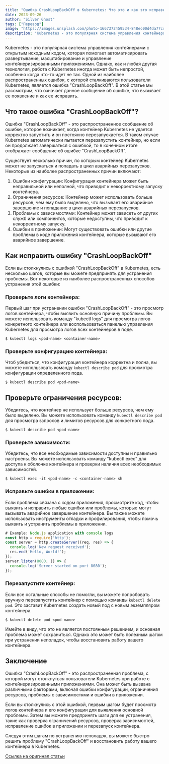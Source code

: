 ```yaml
---
title: "Ошибка CrashLoopBackOff в Kubernetes: Что это и как это исправить?"
date: 2023-09-26
author: "Silver Ghost"
tags: ["Перевод"]
image: "https://images.unsplash.com/photo-1667372459534-848ec00d4da7?crop&#x3D;entropy&amp;cs&#x3D;tinysrgb&amp;fit&#x3D;max&amp;fm&#x3D;jpg&amp;ixid&#x3D;M3wxMTc3M3wwfDF8c2VhcmNofDd8fGs4c3xlbnwwfHx8fDE3Mzk4MDk1NTN8MA&amp;ixlib&#x3D;rb-4.0.3&amp;q&#x3D;80&amp;w&#x3D;2000"
description: "Kubernetes - это популярная система управления контейнерами с открытым исходным кодом, которая помогает автоматизировать развертывание, масштабирование и управление контейнеризированными приложениями. Однако, как и любая другая технология, работа с Kubernetes иногда может быть непростой, особенно когда что-то идет не так. Одной из наиболее распространенных ошибок, с которой сталкиваются пользователи Kubernetes, является"
---
```


Kubernetes - это популярная система управления контейнерами с открытым исходным кодом, которая помогает автоматизировать развертывание, масштабирование и управление контейнеризированными приложениями. Однако, как и любая другая технология, работа с Kubernetes иногда может быть непростой, особенно когда что-то идет не так. Одной из наиболее распространенных ошибок, с которой сталкиваются пользователи Kubernetes, является ошибка "CrashLoopBackOff". В этой статье мы рассмотрим, что означает данное сообщение об ошибке, что вызывает ее появление и как ее исправить.

## Что такое ошибка "CrashLoopBackOff"?

Ошибка "CrashLoopBackOff" - это распространенное сообщение об ошибке, которое возникает, когда контейнер Kubernetes не удается корректно запустить и он постоянно перезапускается. В таком случае Kubernetes автоматически пытается перезапустить контейнер, но если он продолжает завершаться с ошибкой, то в конечном итоге отображает сообщение об ошибке "CrashLoopBackOff".

Существует несколько причин, по которым контейнер Kubernetes может не запускаться и попадать в цикл аварийных перезапусков. Некоторые из наиболее распространенных причин включают:

1. Ошибки конфигурации: Конфигурация контейнера может быть неправильной или неполной, что приводит к некорректному запуску контейнера.
1. Ограничения ресурсов: Контейнер может использовать больше ресурсов, чем ему было выделено, что вызывает его аварийное завершение и попадание в цикл аварийных перезапусков.
1. Проблемы с зависимостями: Контейнер может зависеть от других служб или компонентов, которые недоступны, что приводит к некорректному запуску.
1. Ошибки в приложении: Могут существовать ошибки или другие проблемы в коде приложения контейнера, которые вызывают его аварийное завершение.

## Как исправить ошибку "CrashLoopBackOff"

Если вы столкнулись с ошибкой "CrashLoopBackOff" в Kubernetes, есть несколько шагов, которые вы можете предпринять для устранения проблемы. Вот некоторые из наиболее распространенных способов устранения этой ошибки:

### Проверьте логи контейнера:

Первый шаг при устранении ошибки "CrashLoopBackOff" - это просмотр логов контейнера, чтобы выявить основную причину проблемы. Вы можете использовать команду "kubectl logs" для просмотра логов конкретного контейнера или воспользоваться панелью управления Kubernetes для просмотра логов всех контейнеров в поде.

```shell
$ kubectl logs <pod-name> <container-name>

```

### Проверьте конфигурацию контейнера:

Чтоб убедиться, что конфигурация контейнера корректна и полна, вы можете использовать команду `kubectl describe pod` для просмотра конфигурации определенного пода.

```shell
$ kubectl describe pod <pod-name>

```

## Проверьте ограничения ресурсов:

Убедитесь, что контейнер не использует больше ресурсов, чем ему было выделено. Вы можете использовать команду `kubectl describe pod` для просмотра запросов и лимитов ресурсов для конкретного пода.

```shell
$ kubectl describe pod <pod-name>

```

### Проверьте зависимости:

Убедитесь, что все необходимые зависимости доступны и правильно настроены. Вы можете использовать команду "kubectl exec" для доступа к оболочке контейнера и проверки наличия всех необходимых зависимостей.

```shell
$ kubectl exec -it <pod-name> -c <container-name> sh

```

### Исправьте ошибки в приложении:

Если проблема связана с кодом приложения, просмотрите код, чтобы выявить и исправить любые ошибки или проблемы, которые могут вызывать аварийное завершение контейнера. Вы также можете использовать инструменты отладки и профилирования, чтобы помочь выявить и устранить проблемы в приложении.

```js
# Example: Node.js application with console logs
const http = require('http');
const server = http.createServer((req, res) => {
  console.log('New request received');
  res.end('Hello, World!');
});
server.listen(8080, () => {
  console.log('Server started on port 8080');
});

```

### Перезапустите контейнер:

Если все остальные способы не помогли, вы можете попробовать вручную перезапустить контейнер с помощью команды `kubectl delete pod`. Это заставит Kubernetes создать новый под с новым экземпляром контейнера.

```shell
$ kubectl delete pod <pod-name>

```

Имейте в виду, что это не является постоянным решением, и основная проблема может сохраниться. Однако это может быть полезным шагом при устранении неполадок, чтобы восстановить работу вашего контейнера.

## Заключение

Ошибка "CrashLoopBackOff" - это распространенная проблема, с которой могут столкнуться пользователи Kubernetes при работе с контейнеризированными приложениями. Она может быть вызвана различными факторами, включая ошибки конфигурации, ограничения ресурсов, проблемы с зависимостями и ошибки в приложении.

Если вы столкнулись с этой ошибкой, первым шагом будет просмотр логов контейнера и его конфигурации для выявления основной проблемы. Затем вы можете предпринять шаги для ее устранения, такие как проверка ограничений ресурсов, проверка зависимостей, исправление ошибок в приложении и перезапуск контейнера.

Следуя этим шагам по устранению неполадок, вы можете быстро решить проблему "CrashLoopBackOff" и восстановить работу вашего контейнера в Kubernetes.

[Ссылка на оригинал статьи](https://collabnix.com/kubernetes-crashloopbackoff-error-what-it-is-and-how-to-fix-it/?ref=geeknest.ru)